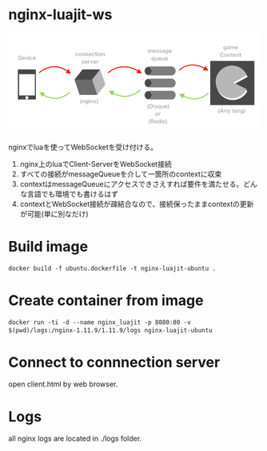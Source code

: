 # nginx-luajit-ws

![SS](/Doc/graph.png)

nginxでluaを使ってWebSocketを受け付ける。


1. nginx上のluaでClient-ServerをWebSocket接続
2. すべての接続がmessageQueueを介して一箇所のcontextに収束
3. contextはmessageQueueにアクセスできさえすれば要件を満たせる。どんな言語でも環境でも書けるはず
4. contextとWebSocket接続が疎結合なので、接続保ったままcontextの更新が可能(単に別なだけ)


# Build image

```shellscript
docker build -f ubuntu.dockerfile -t nginx-luajit-ubuntu .
```

# Create container from image

```shellscript
docker run -ti -d --name nginx_luajit -p 8080:80 -v $(pwd)/logs:/nginx-1.11.9/1.11.9/logs nginx-luajit-ubuntu
```

# Connect to connnection server

open client.html by web browser.


# Logs

all nginx logs are located in ./logs folder.